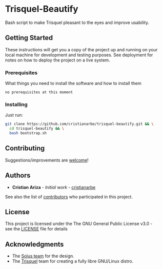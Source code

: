 # Trisquel-Beautify

Bash script to make Trisquel pleasant to the eyes and improve usability.

## Getting Started

These instructions will get you a copy of the project up and running on your local machine for development and testing purposes. See deployment for notes on how to deploy the project on a live system.

### Prerequisites

What things you need to install the software and how to install them

```
no prerequisites at this moment
```

### Installing

Just run:

```bash
git clone https://github.com/cristianarbe/trisquel-beautify.git && \
  cd trisquel-beautify && \
  bash bootstrap.sh
```
## Contributing

Suggestions/improvements are [welcome](https://github.com/cristianarbe/trisquel-beautify/issues)!

## Authors

* **Cristian Ariza** - *Initial work* - [cristianarbe](https://github.com/cristianarbe)

See also the list of [contributors](https://github.com/cristianarbe/trisquel-beautify/contributors) who participated in this project.

## License

This project is licensed under the The GNU General Public License v3.0 - see the [LICENSE](LICENSE) file for details

## Acknowledgments

* The [Solus team](https://getsol.us/home/) for the design.
* The [Trisquel](https://trisquel.info/) team for creating a fully libre GNU/Linux distro.

